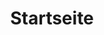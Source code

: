 ---
layout: home
title: Startseite
locale: de
portal:
    top_text: "<em>Wir leben Musik</em> so wie wir unser Leben leben: frisch und beständig."
home:
    about: "<h1>Über uns</h1>
        <p>In München gegründet ist Prims ein professionelles Musikstudio für junge Musiker, 
        die einen musikalischen Traum haben.</p>
        <p>Wir lieben Musik, und unsere Definition von Musik ist recht umfangreich. Ob es Klassik oder Folk, 
        orientalische oder westliche Musik ist, wollen wir sie auf eine neue Weise interpretieren: 
        Unser Ziel ist es, die Kultur der Musik zu verbreiten, so dass mehr Menschen eine neue Art von 
        Musik kennen und schätzen lernen.</p>
        <p>Bei Prims gibt es keine komplexen Konzepte oder seltsame Melodien, wir sind einfach eine Gruppe 
        glücklich Musiker mit unseren beglückenden Musik.</p>"
    latest: <h1>Folgen Sie uns</h1>
    newest_event: <h3>Neueste Event</h3>
    newest_work: <h3>Neueste Werk</h3>
    join_us: <h1>Wir suchen Sie</h1>
        <p>Wenn Sie einen musikalischen Traum haben, wenn Sie unterscheiden wollen, begrüßen wir Sie zu uns.</p>
        <p><a href="https://docs.google.com/forms/d/1-sq92aYt_GanmJIwyH-V5WAZGYbiF4p1JOw-gu-vIww/viewform?entry.1981904886=Deutsch" target="_blank">Kontaktieren Sie uns jetzt</a></p>
---